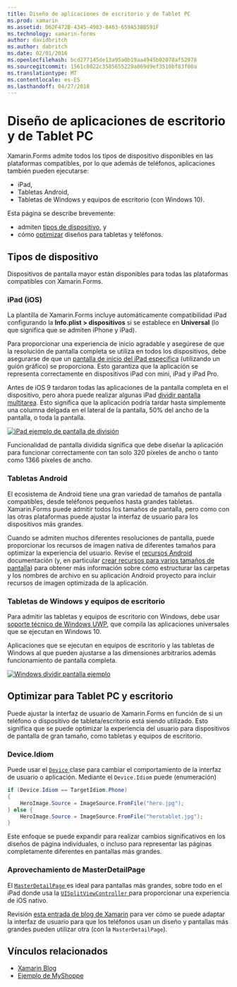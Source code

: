 ```yaml
---
title: Diseño de aplicaciones de escritorio y de Tablet PC
ms.prod: xamarin
ms.assetid: D62F472B-4345-4983-8403-659A538B591F
ms.technology: xamarin-forms
author: davidbritch
ms.author: dabritch
ms.date: 02/01/2016
ms.openlocfilehash: bcd277145de13a95a0b19aa4945b02078af52978
ms.sourcegitcommit: 1561c8022c3585655229a869d9ef3510bf83f00a
ms.translationtype: MT
ms.contentlocale: es-ES
ms.lasthandoff: 04/27/2018
---
```

# <a name="layout-for-tablet-and-desktop-apps"></a>Diseño de aplicaciones de escritorio y de Tablet PC

Xamarin.Forms admite todos los tipos de dispositivo disponibles en las plataformas compatibles, por lo que además de teléfonos, aplicaciones también pueden ejecutarse:

* iPad,
* Tabletas Android,
* Tabletas de Windows y equipos de escritorio (con Windows 10).

Esta página se describe brevemente:

* admiten [tipos de dispositivo](#Device_Types), y
* cómo [optimizar](#optimize) diseños para tabletas y teléfonos.

<a name="Device_Types" />

## <a name="device-types"></a>Tipos de dispositivo

Dispositivos de pantalla mayor están disponibles para todas las plataformas compatibles con Xamarin.Forms.

### <a name="ipads-ios"></a>iPad (iOS)

La plantilla de Xamarin.Forms incluye automáticamente compatibilidad iPad configurando la **Info.plist > dispositivos** si se establece en **Universal** (lo que significa que se admiten iPhone y iPad).

Para proporcionar una experiencia de inicio agradable y asegúrese de que la resolución de pantalla completa se utiliza en todos los dispositivos, debe asegurarse de que un [pantalla de inicio del iPad específica](~/ios/app-fundamentals/images-icons/launch-screens.md) (utilizando un guión gráfico) se proporciona. Esto garantiza que la aplicación se representa correctamente en dispositivos iPad con mini, iPad y iPad Pro.

Antes de iOS 9 tardaron todas las aplicaciones de la pantalla completa en el dispositivo, pero ahora puede realizar algunas iPad [dividir pantalla multitarea](~/ios/platform/multitasking.md).
Esto significa que la aplicación podría tardar hasta simplemente una columna delgada en el lateral de la pantalla, 50% del ancho de la pantalla, o toda la pantalla.

[![](tablet-images/ipad-sml.png "iPad ejemplo de pantalla de división")](tablet-images/ipad.png#lightbox "iPad ejemplo de pantalla de división")

Funcionalidad de pantalla dividida significa que debe diseñar la aplicación para funcionar correctamente con tan solo 320 píxeles de ancho o tanto como 1366 píxeles de ancho.

### <a name="android-tablets"></a>Tabletas Android

El ecosistema de Android tiene una gran variedad de tamaños de pantalla compatibles, desde teléfonos pequeños hasta grandes tabletas. Xamarin.Forms puede admitir todos los tamaños de pantalla, pero como con las otras plataformas puede ajustar la interfaz de usuario para los dispositivos más grandes.

Cuando se admiten muchos diferentes resoluciones de pantalla, puede proporcionar los recursos de imagen nativa de diferentes tamaños para optimizar la experiencia del usuario.
Revise el [recursos Android](~/android/app-fundamentals/resources-in-android/index.md) documentación (y, en particular [crear recursos para varios tamaños de pantalla](~/android/app-fundamentals/resources-in-android/resources-for-varying-screens.md)) para obtener más información sobre cómo estructurar las carpetas y los nombres de archivo en su aplicación Android proyecto para incluir recursos de imagen optimizada de la aplicación.

### <a name="windows-tablets-and-desktops"></a>Tabletas de Windows y equipos de escritorio

Para admitir las tabletas y equipos de escritorio con Windows, debe usar [soporte técnico de Windows UWP](~/xamarin-forms/platform/windows/installation/index.md), que compila las aplicaciones universales que se ejecutan en Windows 10.

Aplicaciones que se ejecutan en equipos de escritorio y las tabletas de Windows al que pueden ajustarse a las dimensiones arbitrarios además funcionamiento de pantalla completa.

[![](tablet-images/splitscreen-sml.png "Windows dividir pantalla ejemplo")](tablet-images/splitscreen.png#lightbox "Windows dividir ejemplo de pantalla")


<a name="optimize" />

## <a name="optimizing-for-tablet-and-desktop"></a>Optimizar para Tablet PC y escritorio

Puede ajustar la interfaz de usuario de Xamarin.Forms en función de si un teléfono o dispositivo de tableta/escritorio está siendo utilizado. Esto significa que se puede optimizar la experiencia del usuario para dispositivos de pantalla de gran tamaño, como tabletas y equipos de escritorio.


### <a name="deviceidiom"></a>Device.Idiom

Puede usar el [ `Device` ](~/xamarin-forms/platform/device.md) clase para cambiar el comportamiento de la interfaz de usuario o aplicación. Mediante el `Device.Idiom` puede (enumeración)

```csharp
if (Device.Idiom == TargetIdiom.Phone)
{
    HeroImage.Source = ImageSource.FromFile("hero.jpg");
} else {
    HeroImage.Source = ImageSource.FromFile("herotablet.jpg");
}
```

Este enfoque se puede expandir para realizar cambios significativos en los diseños de página individuales, o incluso para representar las páginas completamente diferentes en pantallas más grandes.

### <a name="leveraging-masterdetailpage"></a>Aprovechamiento de MasterDetailPage

El [ `MasterDetailPage` ](https://developer.xamarin.com/api/type/Xamarin.Forms.MasterDetailPage/) es ideal para pantallas más grandes, sobre todo en el iPad donde usa la [ `UISplitViewController` ](https://developer.xamarin.com/api/type/UIKit.UISplitViewController/) para proporcionar una experiencia de iOS nativo.

Revisión [esta entrada de blog de Xamarin](https://blog.xamarin.com/bringing-xamarin-forms-apps-to-tablets/) para ver cómo se puede adaptar la interfaz de usuario para que los teléfonos usan un diseño y pantallas más grandes pueden utilizar otra (con la `MasterDetailPage`).



## <a name="related-links"></a>Vínculos relacionados

- [Xamarin Blog](https://blog.xamarin.com/bringing-xamarin-forms-apps-to-tablets/)
- [Ejemplo de MyShoppe](https://github.com/jamesmontemagno/myshoppe)

